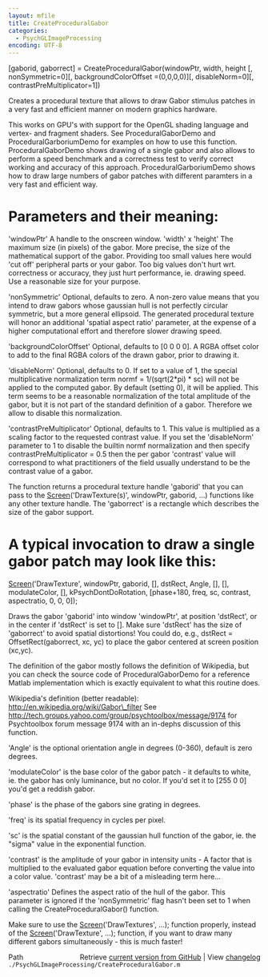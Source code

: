```yaml
---
layout: mfile
title: CreateProceduralGabor
categories:
  - PsychGLImageProcessing
encoding: UTF-8
---
```


\[gaborid, gaborrect\] = CreateProceduralGabor\(windowPtr, width, height \[, nonSymmetric=0\]\[, backgroundColorOffset =\(0,0,0,0\)\]\[, disableNorm=0\]\[, contrastPreMultiplicator=1\]\)

Creates a procedural texture that allows to draw Gabor stimulus patches
in a very fast and efficient manner on modern graphics hardware.

This works on GPU's with support for the OpenGL shading language and
vertex- and fragment shaders. See ProceduralGaborDemo and
ProceduralGarboriumDemo for examples on how to use this function.
ProceduralGaborDemo shows drawing of a single gabor and also allows to
perform a speed benchmark and a correctness test to verify correct
working and accuracy of this approach. ProceduralGarboriumDemo shows how
to draw large numbers of gabor patches with different paramters in a very
fast and efficient way.

# Parameters and their meaning:

'windowPtr' A handle to the onscreen window.
'width' x 'height' The maximum size \(in pixels\) of the gabor. More
precise, the size of the mathematical support of the gabor. Providing too
small values here would 'cut off' peripheral parts or your gabor. Too big
values don't hurt wrt. correctness or accuracy, they just hurt
performance, ie. drawing speed. Use a reasonable size for your purpose.

'nonSymmetric' Optional, defaults to zero. A non-zero value means that
you intend to draw gabors whose gaussian hull is not perfectly circular
symmetric, but a more general ellipsoid. The generated procedural texture
will honor an additional 'spatial aspect ratio' parameter, at the expense
of a higher computational effort and therefore slower drawing speed.

'backgroundColorOffset' Optional, defaults to \[0 0 0 0\]. A RGBA offset
color to add to the final RGBA colors of the drawn gabor, prior to
drawing it.

'disableNorm' Optional, defaults to 0. If set to a value of 1, the
special multiplicative normalization term normf = 1/\(sqrt\(2\*pi\) \* sc\)
will not be applied to the computed gabor. By default \(setting 0\), it
will be applied. This term seems to be a reasonable normalization of the
total amplitude of the gabor, but it is not part of the standard
definition of a gabor. Therefore we allow to disable this normalization.

'contrastPreMultiplicator' Optional, defaults to 1. This value is
multiplied as a scaling factor to the requested contrast value. If you
set the 'disableNorm' parameter to 1 to disable the builtin normf
normalization and then specify contrastPreMultiplicator = 0.5 then the
per gabor 'contrast' value will correspond to what practitioners of the
field usually understand to be the contrast value of a gabor.


The function returns a procedural texture handle 'gaborid' that you can
pass to the [Screen](/docs/Screen)\('DrawTexture\(s\)', windowPtr, gaborid, ...\) functions
like any other texture handle. The 'gaborrect' is a rectangle which
describes the size of the gabor support.

# A typical invocation to draw a single gabor patch may look like this:

[Screen](/docs/Screen)\('DrawTexture', windowPtr, gaborid, \[\], dstRect, Angle, \[\], \[\],
modulateColor, \[\], kPsychDontDoRotation, \[phase+180, freq, sc,
contrast, aspectratio, 0, 0, 0\]\);

Draws the gabor 'gaborid' into window 'windowPtr', at position 'dstRect',
or in the center if 'dstRect' is set to \[\]. Make sure 'dstRect' has the
size of 'gaborrect' to avoid spatial distortions\! You could do, e.g.,
dstRect = OffsetRect\(gaborrect, xc, yc\) to place the gabor centered at
screen position \(xc,yc\).

The definition of the gabor mostly follows the definition of Wikipedia,
but you can check the source code of ProceduralGaborDemo for a reference
Matlab implementation which is exactly equivalent to what this routine
does.

Wikipedia's definition \(better readable\): http://en.wikipedia.org/wiki/Gabor\_filter
See http://tech.groups.yahoo.com/group/psychtoolbox/message/9174 for
Psychtoolbox forum message 9174 with an in-dephs discussion of this
function.


'Angle' is the optional orientation angle in degrees \(0-360\), default is zero degrees.

'modulateColor' is the base color of the gabor patch - it defaults to
white, ie. the gabor has only luminance, but no color. If you'd set it to
\[255 0 0\] you'd get a reddish gabor.

'phase' is the phase of the gabors sine grating in degrees.

'freq' is its spatial frequency in cycles per pixel.

'sc' is the spatial constant of the gaussian hull function of the gabor, ie.
the "sigma" value in the exponential function.

'contrast' is the amplitude of your gabor in intensity units - A factor
that is multiplied to the evaluated gabor equation before converting the
value into a color value. 'contrast' may be a bit of a misleading term
here...

'aspectratio' Defines the aspect ratio of the hull of the gabor. This
parameter is ignored if the 'nonSymmetric' flag hasn't been set to 1 when
calling the CreateProceduralGabor\(\) function.

Make sure to use the [Screen](/docs/Screen)\('DrawTextures', ...\); function properly,
instead of the [Screen](/docs/Screen)\('DrawTexture', ...\); function, if you want to draw
many different gabors simultaneously - this is much faster\!




<div class="code_header" style="text-align:right;">
  <span style="float:left;">Path&nbsp;&nbsp;</span> <span class="counter">Retrieve <a href=
  "https://raw.github.com/Psychtoolbox-3/Psychtoolbox-3/beta/./PsychGLImageProcessing/CreateProceduralGabor.m">current version from GitHub</a> | View <a href=
  "https://github.com/Psychtoolbox-3/Psychtoolbox-3/commits/beta/./PsychGLImageProcessing/CreateProceduralGabor.m">changelog</a></span>
</div>
<div class="code">
  <code>./PsychGLImageProcessing/CreateProceduralGabor.m</code>
</div>
